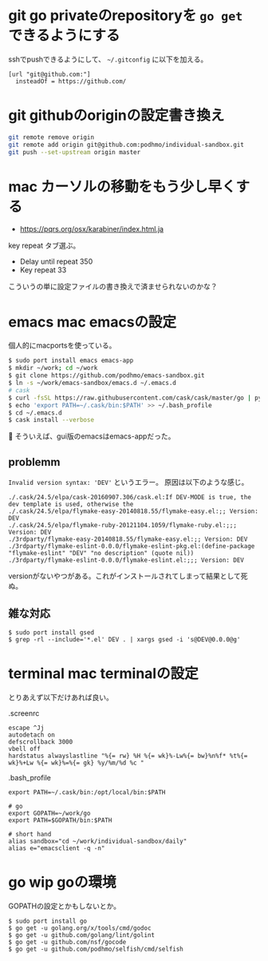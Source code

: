 # git go privateのrepositoryを `go get` できるようにする

sshでpushできるようにして、 `~/.gitconfig` に以下を加える。

```
[url "git@github.com:"]
  insteadOf = https://github.com/
```

# git githubのoriginの設定書き換え

```bash
git remote remove origin
git remote add origin git@github.com:podhmo/individual-sandbox.git
git push --set-upstream origin master
```

# mac カーソルの移動をもう少し早くする

- https://pqrs.org/osx/karabiner/index.html.ja

key repeat タブ選ぶ。

- Delay until repeat 350
- Key repeat 33

こういうの単に設定ファイルの書き換えで済ませられないのかな？

# emacs mac emacsの設定

個人的にmacportsを使っている。

```bash
$ sudo port install emacs emacs-app
$ mkdir ~/work; cd ~/work
$ git clone https://github.com/podhmo/emacs-sandbox.git
$ ln -s ~/work/emacs-sandbox/emacs.d ~/.emacs.d
# cask
$ curl -fsSL https://raw.githubusercontent.com/cask/cask/master/go | python
$ echo 'export PATH=~/.cask/bin:$PATH' >> ~/.bash_profile
$ cd ~/.emacs.d
$ cask install --verbose
```

:notebook: そういえば、gui版のemacsはemacs-appだった。


## problemm

`Invalid version syntax: 'DEV'` というエラー。
原因は以下のような感じ。

```
./.cask/24.5/elpa/cask-20160907.306/cask.el:If DEV-MODE is true, the dev template is used, otherwise the
./.cask/24.5/elpa/flymake-easy-20140818.55/flymake-easy.el:;; Version: DEV
./.cask/24.5/elpa/flymake-ruby-20121104.1059/flymake-ruby.el:;;; Version: DEV
./3rdparty/flymake-easy-20140818.55/flymake-easy.el:;; Version: DEV
./3rdparty/flymake-eslint-0.0.0/flymake-eslint-pkg.el:(define-package "flymake-eslint" "DEV" "no description" (quote nil))
./3rdparty/flymake-eslint-0.0.0/flymake-eslint.el:;;; Version: DEV
```

versionがないやつがある。これがインストールされてしまって結果として死ぬ。

## 雑な対応

```
$ sudo port install gsed
$ grep -rl --include='*.el' DEV . | xargs gsed -i 's@DEV@0.0.0@g'
```
# terminal mac terminalの設定

とりあえず以下だけあれば良い。

.screenrc

```
escape ^Jj
autodetach on
defscrollback 3000
vbell off
hardstatus alwayslastline "%{= rw} %H %{= wk}%-Lw%{= bw}%n%f* %t%{= wk}%+Lw %{= wk}%=%{= gk} %y/%m/%d %c "
```

.bash_profile

```
export PATH=~/.cask/bin:/opt/local/bin:$PATH

# go
export GOPATH=~/work/go
export PATH=$GOPATH/bin:$PATH

# short hand
alias sandbox="cd ~/work/individual-sandbox/daily"
alias e="emacsclient -q -n"
```

# go wip goの環境

GOPATHの設定とかもしないとか。

```
$ sudo port install go
$ go get -u golang.org/x/tools/cmd/godoc
$ go get -u github.com/golang/lint/golint
$ go get -u github.com/nsf/gocode
$ go get -u github.com/podhmo/selfish/cmd/selfish
```
